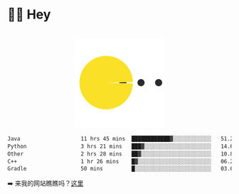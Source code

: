 
# 👋🏻 Hey
<div align="center">
	<br>
	<img src="https://raw.githubusercontent.com/Aniket965/Aniket965/master/pacman.svg?sanitize=true" width="200" height="200">
	<br>
</div>

<!--START_SECTION:waka-->

```txt
Java                   11 hrs 45 mins  ████████████▓░░░░░░░░░░░░   51.24 %
Python                 3 hrs 21 mins   ███▓░░░░░░░░░░░░░░░░░░░░░   14.60 %
Other                  2 hrs 28 mins   ██▓░░░░░░░░░░░░░░░░░░░░░░   10.82 %
C++                    1 hr 26 mins    █▓░░░░░░░░░░░░░░░░░░░░░░░   06.29 %
Gradle                 50 mins         █░░░░░░░░░░░░░░░░░░░░░░░░   03.65 %
```

<!--END_SECTION:waka-->

 ➡️  来我的网站瞧瞧吗？[这里](https://www.shaolongfei.com)
